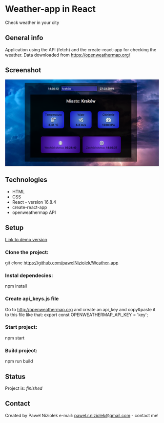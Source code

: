 # Weather-app in React

Check weather in your city

## General info

Application using the API (fetch) and the create-react-app for checking the weather.
Data downloaded from https://openweathermap.org/

## Screenshot

![Screenshot](./src/components/pictures/screenshot.png)

## Technologies

- HTML
- CSS
- React - version 16.8.4
- create-react-app
- openweathermap API

## Setup

[Link to demo version](https://pawelniziolek.github.io/Weather-app/)

### Clone the project:

git clone https://github.com/pawelNiziolek/Weather-app

### Instal dependecies:

npm install

### Create api_keys.js file

Go to http://openweathermap.org and create an api_key and copy&paste it to this file like that:
export const OPENWEATHERMAP_API_KEY = 'key';

### Start project:

npm start

### Build project:

npm run build

## Status

Project is: _finished_

## Contact

Created by Paweł Niziołek e-mail: pawel.r.niziolek@gmail.com - contact me!
